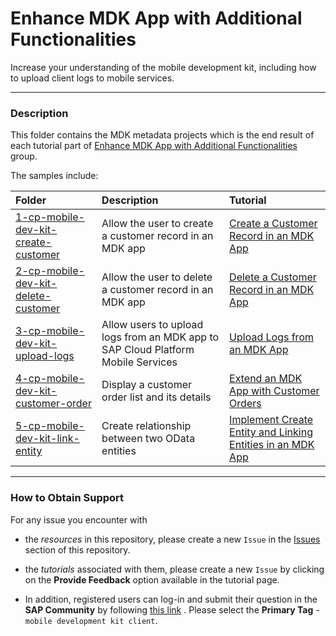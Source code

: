 # Enhance MDK App with Additional Functionalities
Increase your understanding of the mobile development kit, including how to upload client logs to mobile services.
***
### Description
This folder contains the MDK metadata projects which is the end result of each tutorial part of [Enhance MDK App with Additional Functionalities](https://developers.sap.com/group.mobile-dev-kit-enhance.html) group.

The samples include:

|  Folder     | Description   | Tutorial
|  :------------- | :------------- | :-------------
|  [1-cp-mobile-dev-kit-create-customer](/2-Enhance-MDK-App-with-Additional-Functionalities/1-cp-mobile-dev-kit-create-customer) | Allow the user to create a customer record in an MDK app | [Create a Customer Record in an MDK App](https://developers.sap.com/tutorials/cp-mobile-dev-kit-create-customer.html)
|  [2-cp-mobile-dev-kit-delete-customer](/2-Enhance-MDK-App-with-Additional-Functionalities/2-cp-mobile-dev-kit-delete-customer)  |  Allow the user to delete a customer record in an MDK app | [Delete a Customer Record in an MDK App](https://developers.sap.com/tutorials/cp-mobile-dev-kit-delete-customer.html)
|  [3-cp-mobile-dev-kit-upload-logs](/2-Enhance-MDK-App-with-Additional-Functionalities/3-cp-mobile-dev-kit-upload-logs)  | Allow users to upload logs from an MDK app to SAP Cloud Platform Mobile Services | [Upload Logs from an MDK App](https://developers.sap.com/tutorials/cp-mobile-dev-kit-upload-logs.html)
|  [4-cp-mobile-dev-kit-customer-order](/2-Enhance-MDK-App-with-Additional-Functionalities/4-cp-mobile-dev-kit-customer-order) |Display a customer order list and its details| [Extend an MDK App with Customer Orders](https://developers.sap.com/tutorials/cp-mobile-dev-kit-customer-order.html)
|  [5-cp-mobile-dev-kit-link-entity](/2-Enhance-MDK-App-with-Additional-Functionalities/5-cp-mobile-dev-kit-link-entity) | Create relationship between two OData entities| [Implement Create Entity and Linking Entities in an MDK App](https://developers.sap.com/tutorials/cp-mobile-dev-kit-link-entity.html)
	

***
### How to Obtain Support
For any issue you encounter with 
* the *resources* in this repository, please create a new `Issue` in the [Issues](https://github.com/SAP/cloud-mdk-tutorial-samples/issues) section of this repository.
* the *tutorials* associated with them, please create a new `Issue` by clicking on the **Provide Feedback** option available in the tutorial page.

* In addition, registered users can log-in and submit their question in the **SAP Community** by following [this link](https://answers.sap.com/questions/ask.html) .
Please select the **Primary Tag** - `mobile development kit client`.